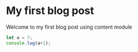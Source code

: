 # My first blog post

Welcome to my first blog post using content module

```js
let a = 7;
console.log(a+1);
```